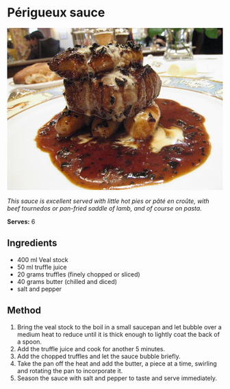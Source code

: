 # Périgueux sauce

![Périgueux sauce](resources/peregeux.jpg)

*This sauce is excellent served with little hot pies or pâté en croûte, with beef tournedos or pan-fried saddle of lamb, and of course on pasta.*

**Serves:** 6

## Ingredients
- 400 ml Veal stock
- 50 ml truffle juice
- 20 grams truffles (finely chopped or sliced)
- 40 grams butter (chilled and diced)
- salt and pepper

## Method
1. Bring the veal stock to the boil in a small saucepan and let bubble over a medium heat to reduce until it is thick enough to lightly coat the back of a spoon.
1. Add the truffle juice and cook for another 5 minutes. 
1. Add the chopped truffles and let the sauce bubble briefly.
1. Take the pan off the heat and add the butter, a piece at a time, swirling and rotating the pan to incorporate it. 
1. Season the sauce with salt and pepper to taste and serve immediately.